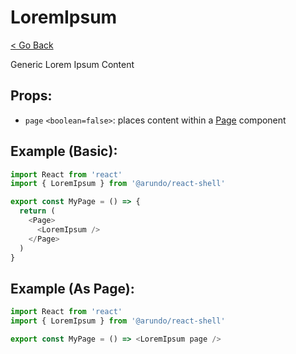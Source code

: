# LoremIpsum
[< Go Back](../../README.md)

Generic Lorem Ipsum Content

## Props:
- `page` `<boolean=false>`: places content within a [Page](./Page.md) component

## Example (Basic):
```js
import React from 'react'
import { LoremIpsum } from '@arundo/react-shell'

export const MyPage = () => {
  return (
    <Page>
      <LoremIpsum />
    </Page>
  )
}
```

## Example (As Page):
```js
import React from 'react'
import { LoremIpsum } from '@arundo/react-shell'

export const MyPage = () => <LoremIpsum page />
```

